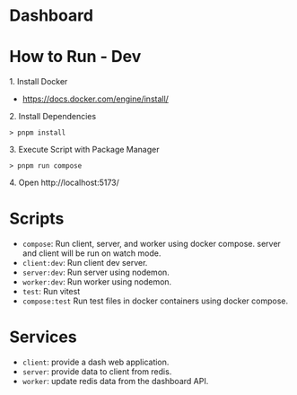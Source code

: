 # Dashboard

# How to Run - Dev

1\. Install Docker

- https://docs.docker.com/engine/install/

2\. Install Dependencies

  ```
  > pnpm install
  ```

3\. Execute Script with Package Manager

  ```
  > pnpm run compose
  ```

4\. Open http://localhost:5173/

# Scripts

- `compose`: Run client, server, and worker using docker compose. server and client will be run on watch mode.
- `client:dev`: Run client dev server.
- `server:dev`: Run server using nodemon.
- `worker:dev`: Run worker using nodemon.
- `test`: Run vitest
- `compose:test` Run test files in docker containers using docker compose.

# Services

- `client`: provide a dash web application.
- `server`: provide data to client from redis.
- `worker`: update redis data from the dashboard API.
